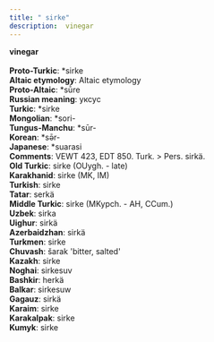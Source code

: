 ```yaml
---
title: " sirke"
description:  vinegar
---
```

<strong> vinegar</strong><br><br>
<strong>Proto-Turkic</strong>:  *sirke<br>
<strong>Altaic etymology</strong>:  Altaic etymology<br>
<strong> Proto-Altaic</strong>:  *sū̀re<br>
<strong>Russian meaning</strong>:  уксус<br>
<strong>Turkic</strong>:  *sirke<br>
<strong>Mongolian</strong>:  *sori-<br>
<strong>Tungus-Manchu</strong>:  *sūr-<br>
<strong>Korean</strong>:  *sǝ̄r-<br>
<strong>Japanese</strong>:  *suarasi<br>
<strong>Comments</strong>:  VEWT 423, EDT 850. Turk. > Pers. sirkä.<br>
<strong>Old Turkic</strong>:  sirke (OUygh. - late)<br>
<strong>Karakhanid</strong>:  sirke (MK, IM)<br>
<strong>Turkish</strong>:  sirke<br>
<strong>Tatar</strong>:  serkä<br>
<strong>Middle Turkic</strong>:  sirke (MKypch. - AH, CCum.)<br>
<strong>Uzbek</strong>:  sirka<br>
<strong>Uighur</strong>:  sirkä<br>
<strong>Azerbaidzhan</strong>:  sirkä<br>
<strong>Turkmen</strong>:  sirke<br>
<strong>Chuvash</strong>:  šarak 'bitter, salted'<br>
<strong>Kazakh</strong>:  sirke<br>
<strong>Noghai</strong>:  sirkesuv<br>
<strong>Bashkir</strong>:  herkä<br>
<strong>Balkar</strong>:  sirkesuw<br>
<strong>Gagauz</strong>:  sirkä<br>
<strong>Karaim</strong>:  sirke<br>
<strong>Karakalpak</strong>:  sirke<br>
<strong>Kumyk</strong>:  sirke<br>


